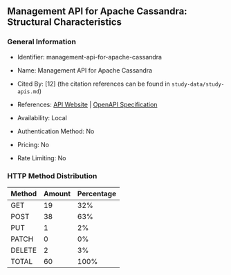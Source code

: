 ## Management API for Apache Cassandra: Structural Characteristics

### General Information

- Identifier: management-api-for-apache-cassandra

- Name: Management API for Apache Cassandra

- Cited By: [12] (the citation references can be found in `study-data/study-apis.md`)

- References: [API Website](https://github.com/k8ssandra/management-api-for-apache-cassandra) | [OpenAPI Specification](https://raw.githubusercontent.com/k8ssandra/management-api-for-apache-cassandra/master/management-api-server/doc/openapi.json)

- Availability: Local

- Authentication Method: No

- Pricing: No

- Rate Limiting: No

### HTTP Method Distribution

| Method | Amount | Percentage |
|--------|--------|------------|
| GET | 19 | 32% |
| POST | 38 | 63% |
| PUT | 1 | 2% |
| PATCH | 0 | 0% |
| DELETE | 2 | 3% |
| TOTAL | 60 | 100% |
